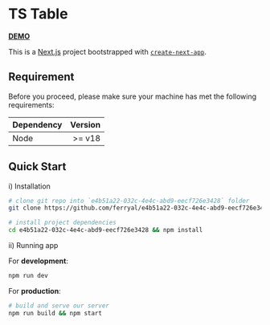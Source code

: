 # TS Table
**[DEMO](https://e4b51a22-032c-4e4c-abd9-eecf726e3428.vercel.app/users)**

This is a [Next.js](https://nextjs.org/) project bootstrapped with [`create-next-app`](https://github.com/vercel/next.js/tree/canary/packages/create-next-app).

## Requirement
Before you proceed, please make sure your machine has met the following requirements:

| Dependency  | Version                 |
| ----------  | ----------------------: |
| Node        | >= v18                  |

## Quick Start

i) Installation

```bash
# clone git repo into `e4b51a22-032c-4e4c-abd9-eecf726e3428` folder
git clone https://github.com/ferryal/e4b51a22-032c-4e4c-abd9-eecf726e3428.git

# install project dependencies
cd e4b51a22-032c-4e4c-abd9-eecf726e3428 && npm install
```

ii) Running app

For **development**:

```bash
npm run dev
```

For **production**:

```bash
# build and serve our server
npm run build && npm start
```